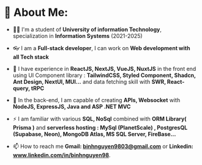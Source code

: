 # 💫 About Me:

- 👨‍💻 I'm a student of **University of information Technology**, specialization in **Information Systems** (2021-2025)
- 👓 I am a **Full-stack developer**, I can work on **Web development with all Tech stack**

- 🌱 I have experience in **ReactJS, NextJS, VueJS, NuxtJS** in the front end using UI Component library : **TailwindCSS, Styled Component, Shadcn, Ant Design, NextUI, MUI...** and data fetching skill with **SWR, React-query, tRPC**
- 👀 In the back-end, I am capable of creating **APIs, Websocket** with **NodeJS, ExpressJS, Java and ASP .NET MVC**

- ⚡ I am familiar with various **SQL, NoSql** combined with **ORM Library( Prisma )** and **serverless hosting : MySql (PlanetScale) , PostgresQL (Supabase, Neon), MongoDB Atlas, MS SQL Server, FireBase...**

- 📫 How to reach me **Gmail: binhnguyen9803@gmail.com** or **Linkedin: www.linkedin.com/in/binhnguyen98**.
